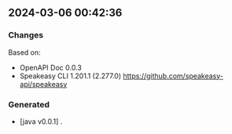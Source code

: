 

## 2024-03-06 00:42:36
### Changes
Based on:
- OpenAPI Doc 0.0.3 
- Speakeasy CLI 1.201.1 (2.277.0) https://github.com/speakeasy-api/speakeasy
### Generated
- [java v0.0.1] .